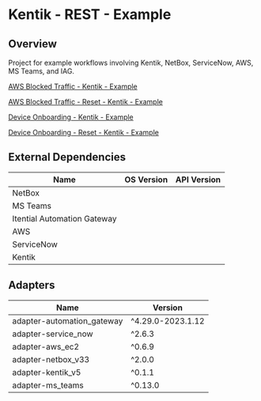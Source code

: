 # Kentik - REST - Example

## Overview

Project for example workflows involving Kentik, NetBox, ServiceNow, AWS, MS Teams, and IAG.


<a href='https://gitlab.com/itentialopensource/pre-built-automations/staging/kentik-rest-example/-/blob/master/documentation/AWS Blocked Traffic - Kentik - Example.md' target='_blank'>AWS Blocked Traffic - Kentik - Example</a>

<a href='https://gitlab.com/itentialopensource/pre-built-automations/staging/kentik-rest-example/-/blob/master/documentation/AWS Blocked Traffic - Reset - Kentik - Example.md' target='_blank'>AWS Blocked Traffic - Reset - Kentik - Example</a>

<a href='https://gitlab.com/itentialopensource/pre-built-automations/staging/kentik-rest-example/-/blob/master/documentation/Device Onboarding - Kentik - Example.md' target='_blank'>Device Onboarding - Kentik - Example</a>

<a href='https://gitlab.com/itentialopensource/pre-built-automations/staging/kentik-rest-example/-/blob/master/documentation/Device Onboarding - Reset - Kentik - Example.md' target='_blank'>Device Onboarding - Reset - Kentik - Example</a>



## External Dependencies

<table>
  <thead>
    <tr>
      <th>Name</th>
      <th>OS Version</th>
      <th>API Version</th>
    </tr>
  </thead>
  <tbody>
    <tr>
      <td>NetBox</td>
      <td></td>
      <td></td>
    </tr>    <tr>
      <td>MS Teams</td>
      <td></td>
      <td></td>
    </tr>    <tr>
      <td>Itential Automation Gateway</td>
      <td></td>
      <td></td>
    </tr>    <tr>
      <td>AWS</td>
      <td></td>
      <td></td>
    </tr>    <tr>
      <td>ServiceNow</td>
      <td></td>
      <td></td>
    </tr>    <tr>
      <td>Kentik</td>
      <td></td>
      <td></td>
    </tr>
  </tbody>
</table>

## Adapters

<table>
  <thead>
    <tr>
      <th>Name</th>
      <th>Version</th>
    </tr>
  </thead>
  <tbody>
    <tr>
      <td>adapter-automation_gateway</td>
      <td>^4.29.0-2023.1.12</td>
    </tr>    <tr>
      <td>adapter-service_now</td>
      <td>^2.6.3</td>
    </tr>    <tr>
      <td>adapter-aws_ec2</td>
      <td>^0.6.9</td>
    </tr>    <tr>
      <td>adapter-netbox_v33</td>
      <td>^2.0.0</td>
    </tr>    <tr>
      <td>adapter-kentik_v5</td>
      <td>^0.1.1</td>
    </tr>    <tr>
      <td>adapter-ms_teams</td>
      <td>^0.13.0</td>
    </tr>
  </tbody>
</table>